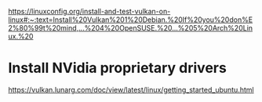 https://linuxconfig.org/install-and-test-vulkan-on-linux#:~:text=Install%20Vulkan%201%20Debian.%20If%20you%20don%E2%80%99t%20mind,...%204%20OpenSUSE.%20...%205%20Arch%20Linux.%20

# Install NVidia proprietary drivers

<!-- ```
sudo add-apt-repository ppa:graphics-drivers/ppa
$ sudo apt upgrade
```

```
sudo apt install nvidia-graphics-drivers-396 nvidia-settings vulkan vulkan-utils
```  -->

https://vulkan.lunarg.com/doc/view/latest/linux/getting_started_ubuntu.html